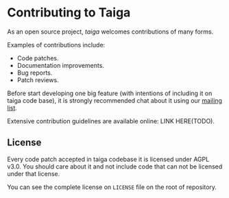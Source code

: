 # Contributing to Taiga

As an open source project, *taiga* welcomes contributions of many forms.

Examples of contributions include:

- Code patches.
- Documentation improvements.
- Bug reports.
- Patch reviews.

Before start developing one big feature (with intentions of including it on taiga code base), it is
strongly recommended chat about it using our [mailing list](http://groups.google.com/d/forum/taigaio).

Extensive contribution guidelines are available online: LINK HERE(TODO).

## License ##

Every code patch accepted in taiga codebase it is licensed under AGPL v3.0. You should care
about it and not include code that can not be licensed under that license.

You can see the complete license on `LICENSE` file on the root of repository.
